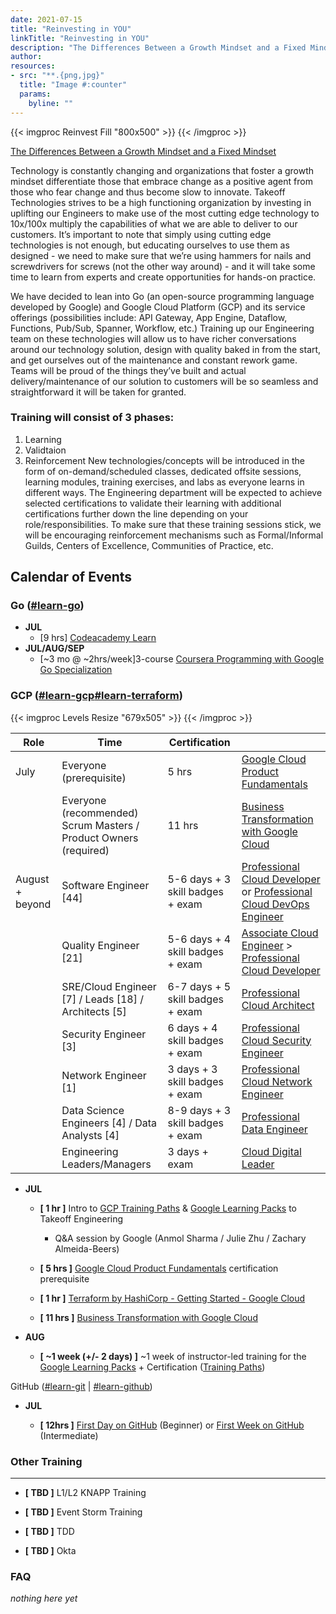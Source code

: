 ```yaml
---
date: 2021-07-15
title: "Reinvesting in YOU"
linkTitle: "Reinvesting in YOU"
description: "The Differences Between a Growth Mindset and a Fixed Mindset"
author: 
resources:
- src: "**.{png,jpg}"
  title: "Image #:counter"
  params:
    byline: ""
---
```


{{< imgproc Reinvest Fill "800x500" >}}
{{< /imgproc >}}

[The Differences Between a Growth Mindset and a Fixed Mindset](https://www.screwtheninetofive.com/differences-between-growth-and-fixed-mindset)



Technology is constantly changing and organizations that foster a growth mindset differentiate those that embrace change as a positive agent from those who fear change and thus become slow to innovate. Takeoff Technologies strives to be a high functioning organization by investing in uplifting our Engineers to make use of the most cutting edge technology to 10x/100x multiply the capabilities of what we are able to deliver to our customers. It’s important to note that simply using cutting edge technologies is not enough, but educating ourselves to use them as designed - we need to make sure that we’re using hammers for nails and screwdrivers for screws (not the other way around) - and it will take some time to learn from experts and create opportunities for hands-on practice.

We have decided to lean into Go (an open-source programming language developed by Google) and Google Cloud Platform (GCP) and its service offerings (possibilities include: API Gateway, App Engine, Dataflow, Functions, Pub/Sub, Spanner, Workflow, etc.) Training up our Engineering team on these technologies will allow us to have richer conversations around our technology solution, design with quality baked in from the start, and get ourselves out of the maintenance and constant rework game. Teams will be proud of the things they’ve built and actual delivery/maintenance of our solution to customers will be so seamless and straightforward it will be taken for granted.

### Training will consist of 3 phases:

1. Learning
1. Validtaion
1. Reinforcement
New technologies/concepts will be introduced in the form of on-demand/scheduled classes, dedicated offsite sessions, learning modules, training exercises, and labs as everyone learns in different ways. The Engineering department will be expected to achieve selected certifications to validate their learning with additional certifications further down the line depending on your role/responsibilities. To make sure that these training sessions stick, we will be encouraging reinforcement mechanisms such as Formal/Informal Guilds, Centers of Excellence, Communities of Practice, etc.

## Calendar of Events
### Go ([#learn-go](https://takeofftech.slack.com/archives/C024U85G68K))
- **JUL**
  - [9 hrs] [Codeacademy Learn](https://www.codecademy.com/learn/learn-go)
- **JUL/AUG/SEP**
  - [~3 mo @ ~2hrs/week]3-course [Coursera Programming with Google Go Specialization](https://www.coursera.org/specializations/google-golang)

### GCP ([#learn-gcp](https://takeofftech.slack.com/archives/C024U8C156X)[#learn-terraform](https://takeofftech.slack.com/archives/C024Y3KKLPP)) 
{{< imgproc Levels Resize "679x505" >}}
{{< /imgproc >}}

| Role            | Time                                                             | Certification                    |                                                                    |
|-----------------|------------------------------------------------------------------|----------------------------------|--------------------------------------------------------------------|
| July            | Everyone (prerequisite)                                          | 5 hrs                            | [Google Cloud Product Fundamentals](https://learndigital.withgoogle.com/digitalgarage/course/gcloud-product-fundamentals)                                  |
|                 | Everyone (recommended) Scrum Masters / Product Owners (required) | 11 hrs                           | [Business Transformation with Google Cloud](https://www.coursera.org/learn/business-transformation-google-cloud)                          |
| August + beyond | Software Engineer [44]                                           | 5-6 days + 3 skill badges + exam | [Professional Cloud Developer](https://cloud.google.com/certification/cloud-developer) or [Professional Cloud DevOps Engineer](https://cloud.google.com/certification/cloud-devops-engineer) |
|                 | Quality Engineer [21]                                            | 5-6 days + 4 skill badges + exam | [Associate Cloud Engineer](https://cloud.google.com/certification/cloud-engineer) > [Professional Cloud Developer](https://cloud.google.com/certification/cloud-developer)            |
|                 | SRE/Cloud Engineer [7] / Leads [18] / Architects [5]             | 6-7 days + 5 skill badges + exam | [Professional Cloud Architect](https://cloud.google.com/certification/cloud-architect)                                       |
|                 | Security Engineer [3]                                            | 6 days + 4 skill badges + exam   | [Professional Cloud Security Engineer](https://cloud.google.com/certification/cloud-security-engineer)                               |
|                 | Network Engineer [1]                                             | 3 days + 3 skill badges + exam   | [Professional Cloud Network Engineer](https://cloud.google.com/certification/cloud-network-engineer)                                |
|                 | Data Science Engineers [4] / Data Analysts [4]                   | 8-9 days + 3 skill badges + exam | [Professional Data Engineer](https://cloud.google.com/certification/data-engineer)                                         |
|                 | Engineering Leaders/Managers                                     | 3 days + exam                    |[Cloud Digital Leader](https://cloud.google.com/certification/cloud-digital-leader)                                               |

*   **JUL**
    
    *   **\[ 1 hr \]** Intro to [GCP Training Paths](https://docs.google.com/presentation/d/1HxU0ZUNqpwSuCNq5O7_3STaSQH6PxmL_pfsZflwC6F8/edit?ts=60afc7d5&resourcekey=0-TgszmQYwSoInViryCMiOHw#slide=id.p) & [Google Learning Packs](https://docs.google.com/presentation/d/1FQK0daZcCQzqqzMcegoDJeblp6OIE6XEygw_tO-JK2A/edit?ts=60afc7b0&resourcekey=0-wc-s-1yt6-PhHuoVBfY-tg#slide=id.g99f1b8d0a3_0_469) to Takeoff Engineering
        
        *   Q&A session by Google (Anmol Sharma / Julie Zhu / Zachary Almeida-Beers)
            
    *   **\[ 5 hrs \]** [Google Cloud Product Fundamentals](https://learndigital.withgoogle.com/digitalgarage/course/gcloud-product-fundamentals) certification prerequisite
        
    *   **\[ 1 hr \]** [Terraform by HashiCorp - Getting Started - Google Cloud](https://learn.hashicorp.com/collections/terraform/gcp-get-started)
        
    *   **\[ 11 hrs \]** [Business Transformation with Google Cloud](https://www.coursera.org/learn/business-transformation-google-cloud)
        
*   **AUG**
    
    *   **\[ ~1 week (+/- 2 days) \]** ~1 week of instructor-led training for the [Google Learning Packs](https://docs.google.com/presentation/d/1FQK0daZcCQzqqzMcegoDJeblp6OIE6XEygw_tO-JK2A/edit?ts=60afc7b0&resourcekey=0-wc-s-1yt6-PhHuoVBfY-tg#slide=id.g99f1b8d0a3_0_469) + Certification ([Training Paths](https://docs.google.com/presentation/d/1HxU0ZUNqpwSuCNq5O7_3STaSQH6PxmL_pfsZflwC6F8/edit?ts=60afc7d5&resourcekey=0-TgszmQYwSoInViryCMiOHw#slide=id.p))
        

GitHub ([#learn-git](https://takeofftech.slack.com/archives/C024L2507D5) | [#learn-github](https://takeofftech.slack.com/archives/C02511P5ETV))

*   **JUL**
    
    *   **\[ 12hrs \]** [First Day on GitHub](https://lab.github.com/githubtraining/first-day-on-github) (Beginner) or [First Week on GitHub](https://lab.github.com/githubtraining/first-week-on-github) (Intermediate)
        

### Other Training
--------------

*   **\[ TBD \]** L1/L2 KNAPP Training
    
*   **\[ TBD \]** Event Storm Training
    
*   **\[ TBD \]** TDD
    
*   **\[ TBD \]** Okta
    

### FAQ
_nothing here yet_